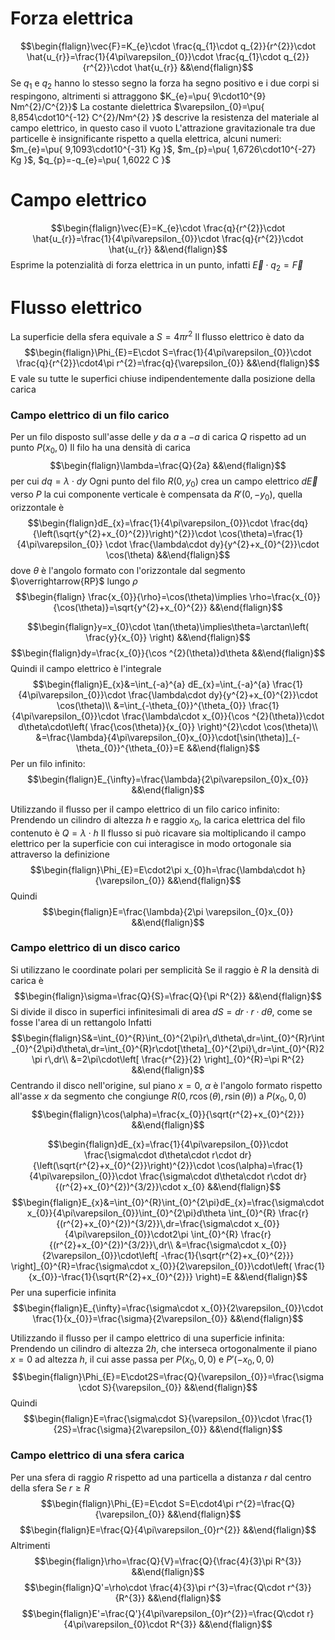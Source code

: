# Forza elettrica
$$\begin{flalign}\vec{F}=K_{e}\cdot \frac{q_{1}\cdot q_{2}}{r^{2}}\cdot \hat{u_{r}}=\frac{1}{4\pi\varepsilon_{0}}\cdot \frac{q_{1}\cdot q_{2}}{r^{2}}\cdot \hat{u_{r}} &&\end{flalign}$$
Se $q_{1}$ e $q_{2}$ hanno lo stesso segno la forza ha segno positivo e i due corpi si respingono, altrimenti si attraggono
$K_{e}=\pu{ 9\cdot10^{9} Nm^{2}/C^{2}}$
La costante dielettrica $\varepsilon_{0}=\pu{ 8,854\cdot10^{-12} C^{2}/Nm^{2} }$ descrive la resistenza del materiale al campo elettrico, in questo caso il vuoto
L'attrazione gravitazionale tra due particelle è insignificante rispetto a quella elettrica, alcuni numeri:
$m_{e}=\pu{ 9,1093\cdot10^{-31} Kg }$, $m_{p}=\pu{ 1,6726\cdot10^{-27} Kg }$, $q_{p}=-q_{e}=\pu{ 1,6022 C }$

# Campo elettrico
$$\begin{flalign}\vec{E}=K_{e}\cdot \frac{q}{r^{2}}\cdot \hat{u_{r}}=\frac{1}{4\pi\varepsilon_{0}}\cdot \frac{q}{r^{2}}\cdot \hat{u_{r}} &&\end{flalign}$$
Esprime la potenzialità di forza elettrica in un punto, infatti $\vec{E}\cdot q_{2}=\vec{F}$

# Flusso elettrico
La superficie della sfera equivale a $S=4\pi r^{2}$
Il flusso elettrico è dato da
$$\begin{flalign}\Phi_{E}=E\cdot S=\frac{1}{4\pi\varepsilon_{0}}\cdot \frac{q}{r^{2}}\cdot4\pi r^{2}=\frac{q}{\varepsilon_{0}} &&\end{flalign}$$
E vale su tutte le superfici chiuse indipendentemente dalla posizione della carica

### Campo elettrico di un filo carico
Per un filo disposto sull'asse delle $y$ da $a$ a $-a$ di carica $Q$ rispetto ad un punto $P(x_{0},0)$
Il filo ha una densità di carica
$$\begin{flalign}\lambda=\frac{Q}{2a} &&\end{flalign}$$
per cui $dq=\lambda \cdot dy$
Ogni punto del filo $R(0,y_{0})$ crea un campo elettrico $d\vec{E}$ verso $P$ la cui componente verticale è compensata da $R'(0,-y_{0})$, quella orizzontale è
$$\begin{flalign}dE_{x}=\frac{1}{4\pi\varepsilon_{0}}\cdot \frac{dq}{\left(\sqrt{y^{2}+x_{0}^{2}}\right)^{2}}\cdot \cos(\theta)=\frac{1}{4\pi\varepsilon_{0}} \cdot \frac{\lambda\cdot dy}{y^{2}+x_{0}^{2}}\cdot \cos(\theta) &&\end{flalign}$$
dove $\theta$ è l'angolo formato con l'orizzontale dal segmento $\overrightarrow{RP}$ lungo $\rho$
$$\begin{flalign} \frac{x_{0}}{\rho}=\cos(\theta)\implies \rho=\frac{x_{0}}{\cos(\theta)}=\sqrt{y^{2}+x_{0}^{2}} &&\end{flalign}$$
<div class="page-break" style="page-break-before: always;"></div>

$$\begin{flalign}y=x_{0}\cdot \tan(\theta)\implies\theta=\arctan\left( \frac{y}{x_{0}} \right) &&\end{flalign}$$
$$\begin{flalign}dy=\frac{x_{0}}{\cos ^{2}(\theta)}d\theta &&\end{flalign}$$
Quindi il campo elettrico è l'integrale
$$\begin{flalign}E_{x}&=\int_{-a}^{a} dE_{x}=\int_{-a}^{a} \frac{1}{4\pi\varepsilon_{0}}\cdot \frac{\lambda\cdot dy}{y^{2}+x_{0}^{2}}\cdot \cos(\theta)\\
&=\int_{-\theta_{0}}^{\theta_{0}} \frac{1}{4\pi\varepsilon_{0}}\cdot \frac{\lambda\cdot x_{0}}{\cos ^{2}(\theta)}\cdot d\theta\cdot\left( \frac{\cos(\theta)}{x_{0}} \right)^{2}\cdot \cos(\theta)\\
&=\frac{\lambda}{4\pi\varepsilon_{0}x_{0}}\cdot[\sin(\theta)]_{-\theta_{0}}^{\theta_{0}}=E
&&\end{flalign}$$
Per un filo infinito:
$$\begin{flalign}E_{\infty}=\frac{\lambda}{2\pi\varepsilon_{0}x_{0}} &&\end{flalign}$$

Utilizzando il flusso per il campo elettrico di un filo carico infinito:
Prendendo un cilindro di altezza $h$ e raggio $x_{0}$, la carica elettrica del filo contenuto è $Q=\lambda\cdot h$
Il flusso si può ricavare sia moltiplicando il campo elettrico per la superficie con cui interagisce in modo ortogonale sia attraverso la definizione
$$\begin{flalign}\Phi_{E}=E\cdot2\pi x_{0}h=\frac{\lambda\cdot h}{\varepsilon_{0}} &&\end{flalign}$$
Quindi
$$\begin{flalign}E=\frac{\lambda}{2\pi \varepsilon_{0}x_{0}} &&\end{flalign}$$

### Campo elettrico di un disco carico
Si utilizzano le coordinate polari per semplicità
Se il raggio è $R$ la densità di carica è
$$\begin{flalign}\sigma=\frac{Q}{S}=\frac{Q}{\pi R^{2}} &&\end{flalign}$$
Si divide il disco in superfici infinitesimali  di area $dS=dr\cdot r\cdot d\theta$, come se fosse l'area di un rettangolo
Infatti
$$\begin{flalign}S&=\int_{0}^{R}\int_{0}^{2\pi}r\,d\theta\,dr=\int_{0}^{R}r\int_{0}^{2\pi}d\theta\,dr=\int_{0}^{R}r\cdot[\theta]_{0}^{2\pi}\,dr=\int_{0}^{R}2\pi r\,dr\\
&=2\pi\cdot\left[ \frac{r^{2}}{2} \right]_{0}^{R}=\pi R^{2}
&&\end{flalign}$$
Centrando il disco nell'origine, sul piano $x=0$, $\alpha$ è l'angolo formato rispetto all'asse $x$ da segmento che congiunge $R(0,r\cos(\theta),r\sin(\theta))$ a $P(x_{0},0,0)$
$$\begin{flalign}\cos(\alpha)=\frac{x_{0}}{\sqrt{r^{2}+x_{0}^{2}}} &&\end{flalign}$$
<div class="page-break" style="page-break-before: always;"></div>

$$\begin{flalign}dE_{x}=\frac{1}{4\pi\varepsilon_{0}}\cdot \frac{\sigma\cdot d\theta\cdot r\cdot dr}{\left(\sqrt{r^{2}+x_{0}^{2}}\right)^{2}}\cdot \cos(\alpha)=\frac{1}{4\pi\varepsilon_{0}}\cdot \frac{\sigma\cdot d\theta\cdot r\cdot dr}{(r^{2}+x_{0}^{2})^{3/2}}\cdot x_{0} &&\end{flalign}$$
$$\begin{flalign}E_{x}&=\int_{0}^{R}\int_{0}^{2\pi}dE_{x}=\frac{\sigma\cdot x_{0}}{4\pi\varepsilon_{0}}\int_{0}^{2\pi}d\theta \int_{0}^{R} \frac{r}{(r^{2}+x_{0}^{2})^{3/2}}\,dr=\frac{\sigma\cdot x_{0}}{4\pi\varepsilon_{0}}\cdot2\pi \int_{0}^{R} \frac{r}{(r^{2}+x_{0}^{2})^{3/2}}\,dr\\
&=\frac{\sigma\cdot x_{0}}{2\varepsilon_{0}}\cdot\left[ -\frac{1}{\sqrt{r^{2}+x_{0}^{2}}} \right]_{0}^{R}=\frac{\sigma\cdot x_{0}}{2\varepsilon_{0}}\cdot\left( \frac{1}{x_{0}}-\frac{1}{\sqrt{R^{2}+x_{0}^{2}}} \right)=E
&&\end{flalign}$$
Per una superficie infinita
$$\begin{flalign}E_{\infty}=\frac{\sigma\cdot x_{0}}{2\varepsilon_{0}}\cdot \frac{1}{x_{0}}=\frac{\sigma}{2\varepsilon_{0}} &&\end{flalign}$$

Utilizzando il flusso per il campo elettrico di una superficie infinita:
Prendendo un cilindro di altezza $2h$, che interseca ortogonalmente il piano $x=0$ ad altezza $h$, il cui asse passa per $P(x_{0},0,0)$ e $P'(-x_{0},0,0)$
$$\begin{flalign}\Phi_{E}=E\cdot2S=\frac{Q}{\varepsilon_{0}}=\frac{\sigma \cdot S}{\varepsilon_{0}} &&\end{flalign}$$
Quindi
$$\begin{flalign}E=\frac{\sigma\cdot S}{\varepsilon_{0}}\cdot \frac{1}{2S}=\frac{\sigma}{2\varepsilon_{0}} &&\end{flalign}$$

### Campo elettrico di una sfera carica
Per una sfera di raggio $R$ rispetto ad una particella a distanza $r$ dal centro della sfera
Se $r\geq R$
$$\begin{flalign}\Phi_{E}=E\cdot S=E\cdot4\pi r^{2}=\frac{Q}{\varepsilon_{0}} &&\end{flalign}$$
$$\begin{flalign}E=\frac{Q}{4\pi\varepsilon_{0}r^{2}} &&\end{flalign}$$
Altrimenti
$$\begin{flalign}\rho=\frac{Q}{V}=\frac{Q}{\frac{4}{3}\pi R^{3}} &&\end{flalign}$$
$$\begin{flalign}Q'=\rho\cdot \frac{4}{3}\pi r^{3}=\frac{Q\cdot r^{3}}{R^{3}} &&\end{flalign}$$
$$\begin{flalign}E'=\frac{Q'}{4\pi\varepsilon_{0}r^{2}}=\frac{Q\cdot r}{4\pi\varepsilon_{0}\cdot R^{3}} &&\end{flalign}$$
